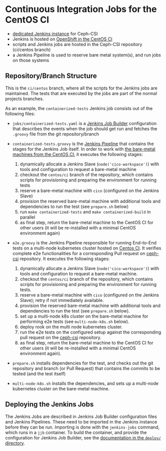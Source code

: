 # Continuous Integration Jobs for the CentOS CI

- [dedicated Jenkins instance][ceph_csi_ci] for Ceph-CSI
- Jenkins is hosted on [OpenShift in the CentOS CI][app_ci_centos_org]
- scripts and Jenkins jobs are hosted in the Ceph-CSI repository (ci/centos
  branch)
- a Jenkins Pipeline is used to reserve bare metal system(s), and run jobs on
  those systems

## Repository/Branch Structure

This is the `ci/centos` branch, where all the scripts for the Jenkins jobs are
maintained. The tests that are executed by the jobs are part of the normal
projects branches.

As an example, the `containerized-tests` Jenkins job consists out of the
following files:

- `jobs/containerized-tests.yaml` is a [Jenkins Job Builder][jjb] configuration
  that describes the events when the job should get run and fetches the
  `.groovy` file from the git repository/branch
- `containerized-tests.groovy` is the [Jenkins Pipeline][pipeline] that
  contains the stages for the Jenkins Job itself. In order to work with [the
  bare-metal machines from the CentOS CI][centos_ci_hw], it executes the
  following stages:

  1. dynamically allocate a Jenkins Slave (`node('cico-workspace')`) with tools
     and configuration to request a bare-metal machine
  1. checkout the `centos/ci` branch of the repository, which contains scripts
     for provisioning and preparing the environment for running tests
  1. reserve a bare-metal machine with `cico` (configured on the Jenkins Slave)
  1. provision the reserved bare-metal machine with additional tools and
     dependencies to run the test (see `prepare.sh` below)
  1. run `make containerized-tests` and `make containerized-build` in parallel
  1. as final step, return the bare-metal machine to the CentOS CI for other
     users (it will be re-installed with a minimal CentOS environment again)

- `e2e.groovy` is the Jenkins Pipeline responsible for running End-to-End tests on
  a multi-node kubernetes cluster hosted on [Centos CI][centos_ci].
  It verifies complete e2e functionalities for a corresponding Pull request
  on [ceph-csi][git_repo] repository.
  It executes the following stages:

  1. dynamically allocate a Jenkins Slave (`node('cico-workspace')`) with tools
     and configuration to request a bare-metal machine.
  1. checkout the `centos/ci` branch of the repository, which contains scripts
     for provisioning and preparing the environment for running tests.
  1. reserve a bare-metal machine with `cico` (configured on the Jenkins Slave);
     retry if not immediately available.
  1. provision the reserved bare-metal machine with additional tools and
     dependencies to run the test (see `prepare.sh` below).
  1. set up a multi-node k8s cluster on the bare-metal machine for performing
     e2e tests (see `multi-node-k8s.sh` below).
  1. deploy rook on the multi node kubernetes cluster.
  1. run the e2e tests on the configured setup against the corresponding
     pull request on the [ceph-csi][git_repo]
     repository.
  1. as final step, return the bare-metal machine to the CentOS CI for other
     users (it will be re-installed with a minimal CentOS environment again).

- `prepare.sh` installs dependencies for the test, and checks out the git
  repository and branch (or Pull Request) that contains the commits to be
  tested (and the test itself)

- `multi-node-k8s.sh` installs the dependencies, and sets up a multi-node
  kubernetes cluster on the bare-metal machine.

## Deploying the Jenkins Jobs

The Jenkins Jobs are described in Jenkins Job Builder configuration files and
Jenkins Pipelines. These need to be imported in the Jenkins instance before
they can be run. Importing is done with the `jenkins-jobs` command, which runs
in a `jjb` container. To build the container, and provide the configuration for
Jenkins Job Builder, see the [documentation in the `deploy/`
directory](deploy/README.md).

[ceph_csi_ci]: https://jenkins-ceph-csi.apps.ocp.ci.centos.org
[app_ci_centos_org]: https://console-openshift-console.apps.ocp.ci.centos.org/k8s/cluster/projects/ceph-csi
[jjb]: https://jenkins-job-builder.readthedocs.io/en/latest/index.html
[pipeline]: https://docs.openstack.org/infra/jenkins-job-builder/project_pipeline.html
[centos_ci_hw]: https://wiki.centos.org/QaWiki/PubHardware
[centos_ci]: https://wiki.centos.org/QaWiki/CI
[git_repo]: https://github.com/ceph/ceph-csi
